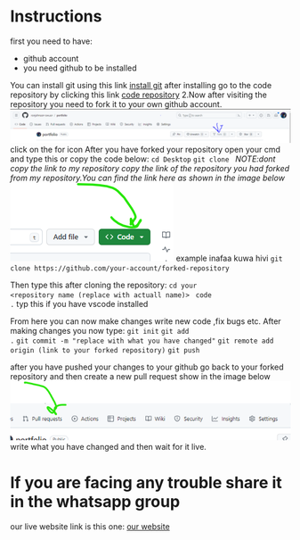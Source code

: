 <h1>Instructions</h1>
first you need to have:
<ul>
<li>github account</li>
<li>you need github to be installed</li>
</ul>
You can install git using this link  <a href="https://git-scm.com/download/win">install git</a>
after installing go to the code repository by clicking this link <a href="https://github.com/ronjohnson-owuor/portfolio">code repository</a>
2.Now after visiting the repository you need to fork it to your own github account.
<img src="./images/fork.PNG">
<label> click on the for icon </label>
After you have forked your repository  open your cmd and type this or copy the code below:
<code>cd Desktop</code>
<code>git clone <copy the link of forked repository></code>
<i>NOTE:dont copy the link to my repository copy the link of the repository you had forked from my repository.You can find the link here as shown in the image below</i>
<img src="./images/link.png">
example inafaa kuwa hivi
<code>git clone https://github.com/your-account/forked-repository</code>

Then type this after cloning the repository:
<code>cd your <repository name (replace with actuall name)> </code>
<code>code .</code> typ this if you have vscode installed

From here you can now make changes write new code ,fix bugs etc.
After making changes you now type:
<code>git init</code>
<code>git add .</code>
<code>git commit -m "replace with what you have changed"</code>
<code>git remote add origin (link to your forked repository)</code>
<code>git push</code>


after you have pushed your changes to your github go back to your forked repository and then create a new pull request
show in the image below
<img src="./images/pull.png">
write what you have changed and then wait for it live.

<h1>If you are facing any trouble share it in the whatsapp group</h1>

our live website link is this one:
<a href="">our website</a>
